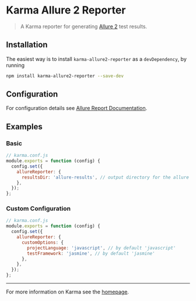 # Karma Allure 2 Reporter

> A Karma reporter for generating [Allure 2] test results.

## Installation

The easiest way is to install `karma-allure2-reporter` as a `devDependency`,
by running

```bash
npm install karma-allure2-reporter --save-dev
```

## Configuration

For configuration details see [Allure Report Documentation].

## Examples

### Basic

```javascript
// karma.conf.js
module.exports = function (config) {
  config.set({
    allureReporter: {
      resultsDir: 'allure-results', // output directory for the allure report - can be omitted (default: allure-results)
    },
  });
};
```

### Custom Configuration

```javascript
// karma.conf.js
module.exports = function (config) {
  config.set({
    allureReporter: {
      customOptions: {
        projectLanguage: 'javascript', // by default 'javascript'
        testFramework: 'jasmine', // by default 'jasmine'
      },
    },
  });
};
```

---

For more information on Karma see the [homepage].

[Allure 2]: https://github.com/allure-framework/allure2
[Allure Report Documentation]: https://allurereport.org/docs/
[homepage]: https://karma-runner.github.io

